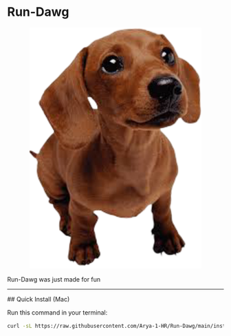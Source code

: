 # Run-Dawg

<p align="center">
  <img src="https://github.com/Arya-1-HR/Run-Dawg/raw/bb9fcfa591bdb5080a166238d5cb751e8fa7c1dc/images/Dash.png" alt="Run Dawg Dashboard" width="400">
</p>

Run-Dawg was just made for fun

---

<div>
## Quick Install (Mac)

Run this command in your terminal:

```bash
curl -sL https://raw.githubusercontent.com/Arya-1-HR/Run-Dawg/main/installation.sh | bash

```

</div>
